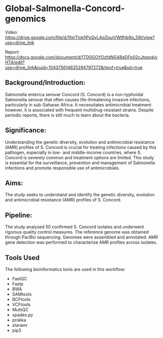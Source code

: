 # Global-Salmonella-Concord-genomics

Video: https://drive.google.com/file/d/1fqrTlokfiPsQyLAqZpuiVWtfhb9q_59I/view?usp=drive_link

Report: https://docs.google.com/document/d/1TD0GOYOzfdNG48eDFp02cJtqgvkiyHT4/edit?usp=drive_link&ouid=104375614625294797272&rtpof=true&sd=true

## Background/Introduction:
Salmonella enterica serovar Concord (S. Concord) is a non-typhoidal Salmonella serovar that often causes life-threatening invasive   infections,   particularly   in   sub-Saharan   Africa.   It   necessitates
antimicrobial treatment however, it is associated with frequent multidrug-resistant strains. Despite
periodic reports, there is still much to learn about the bacteria.

## Significance:
Understanding the genetic diversity, evolution and antimicrobial resistance (AMR) profiles of S.
Concord is crucial for treating infections caused by this pathogen, especially in low- and middle-income
countries, where S. Concord is severely common and treatment options are limited. This study is
essential for the surveillance, prevention and management of Salmonella infections and promote
responsible use of antimicrobials. 

## Aims:
The study seeks to understand and identify the genetic diversity, evolution and antimicrobial resistance
(AMR) profiles of S. Concord. 

## Pipeline:
The study analysed 50 confirmed S. Concord isolates and underwent rigorous quality control measures. The reference genome was obtained through PacBio sequencing. Genomes were assembled and annotated. AMR gene detection was performed to characterize AMR profiles across isolates.

## Tools Used

The following bioinformatics tools are used in this workflow:

- FastQC
- Fastp
- BWA
- SAMtools
- BCFtools
- VCFtools
- MultiQC
- spades.py
- prokka
- staramr
- pip3
